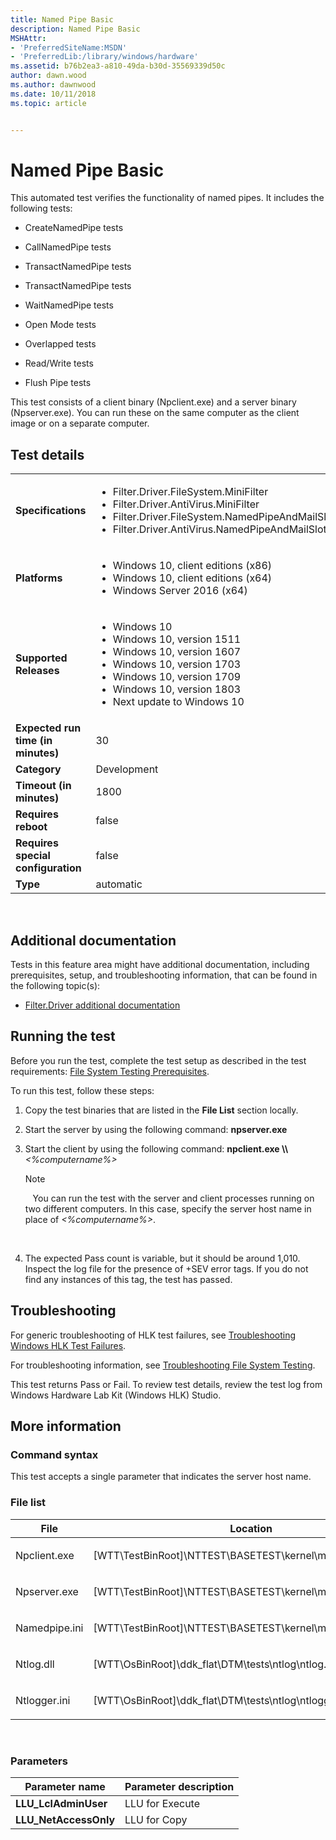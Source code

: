 ```yaml
---
title: Named Pipe Basic
description: Named Pipe Basic
MSHAttr:
- 'PreferredSiteName:MSDN'
- 'PreferredLib:/library/windows/hardware'
ms.assetid: b76b2ea3-a810-49da-b30d-35569339d50c
author: dawn.wood
ms.author: dawnwood
ms.date: 10/11/2018
ms.topic: article


---
```


# <span id="p_hlk_test.2e0f2f69-abbb-47ac-a49b-e4e991f522a9"></span>Named Pipe Basic


This automated test verifies the functionality of named pipes. It includes the following tests:

-   CreateNamedPipe tests

-   CallNamedPipe tests

-   TransactNamedPipe tests

-   TransactNamedPipe tests

-   WaitNamedPipe tests

-   Open Mode tests

-   Overlapped tests

-   Read/Write tests

-   Flush Pipe tests

This test consists of a client binary (Npclient.exe) and a server binary (Npserver.exe). You can run these on the same computer as the client image or on a separate computer.

## Test details
|||
|---|---|
| **Specifications**  | <ul><li>Filter.Driver.FileSystem.MiniFilter</li><li>Filter.Driver.AntiVirus.MiniFilter</li><li>Filter.Driver.FileSystem.NamedPipeAndMailSlots</li><li>Filter.Driver.AntiVirus.NamedPipeAndMailSlots</li></ul> |  
| **Platforms**   | <ul><li>Windows 10, client editions (x86)</li><li>Windows 10, client editions (x64)</li><li>Windows Server 2016 (x64)</li></ul> |
| **Supported Releases** | <ul><li>Windows 10</li><li>Windows 10, version 1511</li><li>Windows 10, version 1607</li><li>Windows 10, version 1703</li><li>Windows 10, version 1709</li><li>Windows 10, version 1803</li><li>Next update to Windows 10</li></ul> |
|**Expected run time (in minutes)**| 30 |
|**Category**| Development |
|**Timeout (in minutes)**| 1800 |
|**Requires reboot**| false |
|**Requires special configuration**| false |
|**Type**| automatic |

 

## <span id="Additional_documentation"></span><span id="additional_documentation"></span><span id="ADDITIONAL_DOCUMENTATION"></span>Additional documentation


Tests in this feature area might have additional documentation, including prerequisites, setup, and troubleshooting information, that can be found in the following topic(s):

-   [Filter.Driver additional documentation](filter-driver-additional-documentation.md)

## <span id="Running_the_test"></span><span id="running_the_test"></span><span id="RUNNING_THE_TEST"></span>Running the test


Before you run the test, complete the test setup as described in the test requirements: [File System Testing Prerequisites](file-system-testing-prerequisites.md).

To run this test, follow these steps:

1.  Copy the test binaries that are listed in the **File List** section locally.

2.  Start the server by using the following command: **npserver.exe**

3.  Start the client by using the following command: **npclient.exe \\\\***&lt;%computername%&gt;*

    >[!NOTE]
    >  
    You can run the test with the server and client processes running on two different computers. In this case, specify the server host name in place of *&lt;%computername%&gt;*.

     

4.  The expected Pass count is variable, but it should be around 1,010. Inspect the log file for the presence of +SEV error tags. If you do not find any instances of this tag, the test has passed.

## <span id="Troubleshooting"></span><span id="troubleshooting"></span><span id="TROUBLESHOOTING"></span>Troubleshooting


For generic troubleshooting of HLK test failures, see [Troubleshooting Windows HLK Test Failures](..\user\troubleshooting-windows-hlk-test-failures.md).

For troubleshooting information, see [Troubleshooting File System Testing](troubleshooting-file-system-testing.md).

This test returns Pass or Fail. To review test details, review the test log from Windows Hardware Lab Kit (Windows HLK) Studio.

## <span id="More_information"></span><span id="more_information"></span><span id="MORE_INFORMATION"></span>More information


### <span id="Command_syntax"></span><span id="command_syntax"></span><span id="COMMAND_SYNTAX"></span>Command syntax

This test accepts a single parameter that indicates the server host name.

### <span id="File_list"></span><span id="file_list"></span><span id="FILE_LIST"></span>File list

<table>
<colgroup>
<col width="50%" />
<col width="50%" />
</colgroup>
<thead>
<tr class="header">
<th>File</th>
<th>Location</th>
</tr>
</thead>
<tbody>
<tr class="odd">
<td><p>Npclient.exe</p></td>
<td><p>[WTT\TestBinRoot]\NTTEST\BASETEST\kernel\misc\npclient.exe</p></td>
</tr>
<tr class="even">
<td><p>Npserver.exe</p></td>
<td><p>[WTT\TestBinRoot]\NTTEST\BASETEST\kernel\misc\npserver.exe</p></td>
</tr>
<tr class="odd">
<td><p>Namedpipe.ini</p></td>
<td><p>[WTT\TestBinRoot]\NTTEST\BASETEST\kernel\misc\namedpipe.ini</p></td>
</tr>
<tr class="even">
<td><p>Ntlog.dll</p></td>
<td><p>[WTT\OsBinRoot]\ddk_flat\DTM\tests\ntlog\ntlog.dll</p></td>
</tr>
<tr class="odd">
<td><p>Ntlogger.ini</p></td>
<td><p>[WTT\OsBinRoot]\ddk_flat\DTM\tests\ntlog\ntlogger.ini</p></td>
</tr>
</tbody>
</table>

 

### <span id="Parameters"></span><span id="parameters"></span><span id="PARAMETERS"></span>Parameters

| Parameter name         | Parameter description |
|------------------------|-----------------------|
| **LLU\_LclAdminUser**  | LLU for Execute       |
| **LLU\_NetAccessOnly** | LLU for Copy          |

 

 

 






